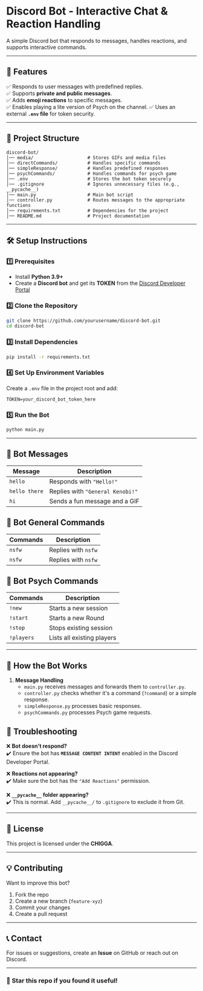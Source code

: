 # **Discord Bot - Interactive Chat & Reaction Handling**

A simple Discord bot that responds to messages, handles reactions, and supports interactive commands.

---

## **🚀 Features**
✅ Responds to user messages with predefined replies.  
✅ Supports **private and public messages**.  
✅ Adds **emoji reactions** to specific messages.  
✅ Enables playing a lite version of Psych on the channel.
✅ Uses an external **`.env` file** for token security.  

---

## **📂 Project Structure**
```
discord-bot/
│── media/                    # Stores GIFs and media files
│── directCommands/           # Handles specific commands
│── simpleResponse/           # Handles predefined responses
│── psychCommands/            # Handles commands for psych game
│── .env                      # Stores the bot token securely
│── .gitignore                # Ignores unnecessary files (e.g., __pycache__)
│── main.py                   # Main bot script
│── controller.py             # Routes messages to the appropriate functions
│── requirements.txt          # Dependencies for the project
│── README.md                 # Project documentation
```

---

## **🛠️ Setup Instructions**
### **1️⃣ Prerequisites**
- Install **Python 3.9+**
- Create a **Discord bot** and get its **TOKEN** from the [Discord Developer Portal](https://discord.com/developers/applications)

### **2️⃣ Clone the Repository**
```sh
git clone https://github.com/yourusername/discord-bot.git
cd discord-bot
```

### **3️⃣ Install Dependencies**
```sh
pip install -r requirements.txt
```

### **4️⃣ Set Up Environment Variables**
Create a `.env` file in the project root and add:
```
TOKEN=your_discord_bot_token_here
```

### **5️⃣ Run the Bot**
```sh
python main.py
```

---

## **📜 Bot Messages**
| Message | Description |
|---------|-------------|
| `hello` | Responds with `"Hello!"` |
| `hello there` | Replies with `"General Kenobi!"` |
| `hi` | Sends a fun message and a GIF |

## **📜 Bot General Commands**
| Commands | Description |
|---------|-------------|
| `nsfw` | Replies with `nsfw` |
| `nsfw` | Replies with `nsfw` |

## **📜 Bot Psych Commands**
| Commands | Description |
|---------|-------------|
| `!new` | Starts a new session |
| `!start` | Starts a new Round |
| `!stop` | Stops existing session |
| `!players` | Lists all existing players |

---

## **🤖 How the Bot Works**
1. **Message Handling**  
   - `main.py` receives messages and forwards them to `controller.py`.  
   - `controller.py` checks whether it's a command (`?command`) or a simple response.  
   - `simpleResponse.py` processes basic responses.
   - `psychCommands.py` processes Psych game requests.


## **🛑 Troubleshooting**
❌ **Bot doesn't respond?**  
✔️ Ensure the bot has **`MESSAGE CONTENT INTENT`** enabled in the Discord Developer Portal.  

❌ **Reactions not appearing?**  
✔️ Make sure the bot has the `"Add Reactions"` permission.  

❌ **`__pycache__` folder appearing?**  
✔️ This is normal. Add `__pycache__/` to `.gitignore` to exclude it from Git.  

---

## **📜 License**
This project is licensed under the **CHIGGA**.

---

## **💡 Contributing**
Want to improve this bot?  
1. Fork the repo  
2. Create a new branch (`feature-xyz`)  
3. Commit your changes  
4. Create a pull request  

---

## **📞 Contact**
For issues or suggestions, create an **Issue** on GitHub or reach out on Discord.  

---
### **🌟 Star this repo if you found it useful!**
